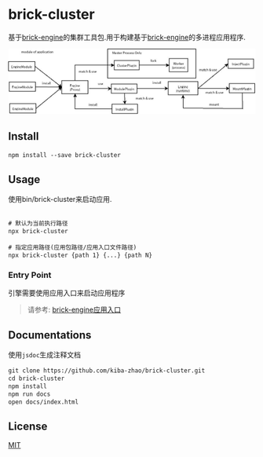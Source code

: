 # brick-cluster #
基于[brick-engine](https://github.com/kiba-zhao/brick-engine)的集群工具包.用于构建基于[brick-engine](https://github.com/kiba-zhao/brick-engine)的多进程应用程序.

![summary](.github/images/summary.jpeg)

## Install ##

``` shell
npm install --save brick-cluster
```

## Usage ##
使用bin/brick-cluster来启动应用.

``` shell

# 默认为当前执行路径
npx brick-cluster

# 指定应用路径(应用包路径/应用入口文件路径)
npx brick-cluster {path 1} {...} {path N}
```

### Entry Point ###
引擎需要使用应用入口来启动应用程序

> 请参考: [brick-engine应用入口](https://github.com/kiba-zhao/brick-engine#entry-point)

## Documentations ##
使用`jsdoc`生成注释文档

``` shell
git clone https://github.com/kiba-zhao/brick-cluster.git
cd brick-cluster
npm install
npm run docs
open docs/index.html
```

## License ##
[MIT](LICENSE)

